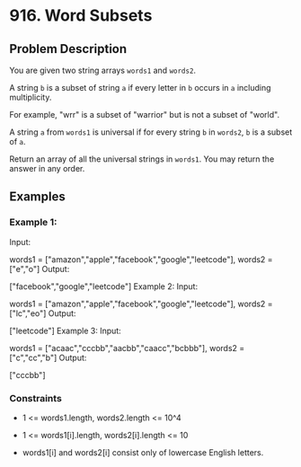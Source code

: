 # 916. Word Subsets

## Problem Description

You are given two string arrays `words1` and `words2`.

A string `b` is a subset of string `a` if every letter in `b` occurs in `a` including multiplicity.

For example, "wrr" is a subset of "warrior" but is not a subset of "world".

A string `a` from `words1` is universal if for every string `b` in `words2`, `b` is a subset of `a`.

Return an array of all the universal strings in `words1`. You may return the answer in any order.

## Examples

### Example 1:

Input: 

words1 = ["amazon","apple","facebook","google","leetcode"], words2 = ["e","o"]
Output:

["facebook","google","leetcode"]
Example 2:
Input:

words1 = ["amazon","apple","facebook","google","leetcode"], words2 = ["lc","eo"]
Output:


["leetcode"]
Example 3:
Input:


words1 = ["acaac","cccbb","aacbb","caacc","bcbbb"], words2 = ["c","cc","b"]
Output:


["cccbb"]
### Constraints
- 1 <= words1.length, words2.length <= 10^4

- 1 <= words1[i].length, words2[i].length <= 10

- words1[i] and words2[i] consist only of lowercase English letters.
